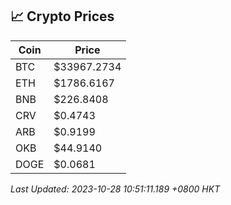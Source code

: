 ## 📈 Crypto Prices

| Coin | Price |
| ---- | ----- |
| BTC | $33967.2734 |
| ETH | $1786.6167 |
| BNB | $226.8408 |
| CRV | $0.4743 |
| ARB | $0.9199 |
| OKB | $44.9140 |
| DOGE | $0.0681 |

_Last Updated: 2023-10-28 10:51:11.189 +0800 HKT_